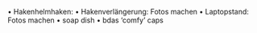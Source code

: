• Hakenhelmhaken:
• Hakenverlängerung: Fotos machen
• Laptopstand: Fotos machen
• soap dish
• bdas ‘comfy’ caps
